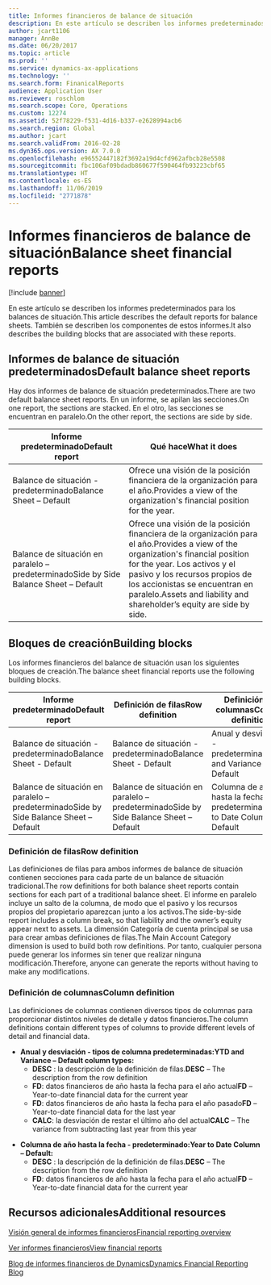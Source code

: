 ```yaml
---
title: Informes financieros de balance de situación
description: En este artículo se describen los informes predeterminados para los balances de situación. También se describen los componentes de estos informes.
author: jcart1106
manager: AnnBe
ms.date: 06/20/2017
ms.topic: article
ms.prod: ''
ms.service: dynamics-ax-applications
ms.technology: ''
ms.search.form: FinanicalReports
audience: Application User
ms.reviewer: roschlom
ms.search.scope: Core, Operations
ms.custom: 12274
ms.assetid: 52f78229-f531-4d16-b337-e2628994acb6
ms.search.region: Global
ms.author: jcart
ms.search.validFrom: 2016-02-28
ms.dyn365.ops.version: AX 7.0.0
ms.openlocfilehash: e96552447182f3692a19d4cfd962afbcb28e5508
ms.sourcegitcommit: fbc106af09bdadb860677f590464fb93223cbf65
ms.translationtype: HT
ms.contentlocale: es-ES
ms.lasthandoff: 11/06/2019
ms.locfileid: "2771878"
---
```

# <a name="balance-sheet-financial-reports"></a><span data-ttu-id="71ddf-104">Informes financieros de balance de situación</span><span class="sxs-lookup"><span data-stu-id="71ddf-104">Balance sheet financial reports</span></span>

[!include [banner](../includes/banner.md)]

<span data-ttu-id="71ddf-105">En este artículo se describen los informes predeterminados para los balances de situación.</span><span class="sxs-lookup"><span data-stu-id="71ddf-105">This article describes the default reports for balance sheets.</span></span> <span data-ttu-id="71ddf-106">También se describen los componentes de estos informes.</span><span class="sxs-lookup"><span data-stu-id="71ddf-106">It also describes the building blocks that are associated with these reports.</span></span> 

<a name="default-balance-sheet-reports"></a><span data-ttu-id="71ddf-107">Informes de balance de situación predeterminados</span><span class="sxs-lookup"><span data-stu-id="71ddf-107">Default balance sheet reports</span></span>
-----------------------------

<span data-ttu-id="71ddf-108">Hay dos informes de balance de situación predeterminados.</span><span class="sxs-lookup"><span data-stu-id="71ddf-108">There are two default balance sheet reports.</span></span> <span data-ttu-id="71ddf-109">En un informe, se apilan las secciones.</span><span class="sxs-lookup"><span data-stu-id="71ddf-109">On one report, the sections are stacked.</span></span> <span data-ttu-id="71ddf-110">En el otro, las secciones se encuentran en paralelo.</span><span class="sxs-lookup"><span data-stu-id="71ddf-110">On the other report, the sections are side by side.</span></span>

| <span data-ttu-id="71ddf-111">Informe predeterminado</span><span class="sxs-lookup"><span data-stu-id="71ddf-111">Default report</span></span>                       | <span data-ttu-id="71ddf-112">Qué hace</span><span class="sxs-lookup"><span data-stu-id="71ddf-112">What it does</span></span>                                                                                                                           |
|--------------------------------------|----------------------------------------------------------------------------------------------------------------------------------------|
| <span data-ttu-id="71ddf-113">Balance de situación - predeterminado</span><span class="sxs-lookup"><span data-stu-id="71ddf-113">Balance Sheet – Default</span></span>              | <span data-ttu-id="71ddf-114">Ofrece una visión de la posición financiera de la organización para el año.</span><span class="sxs-lookup"><span data-stu-id="71ddf-114">Provides a view of the organization's financial position for the year.</span></span>                                                                 |
| <span data-ttu-id="71ddf-115">Balance de situación en paralelo – predeterminado</span><span class="sxs-lookup"><span data-stu-id="71ddf-115">Side by Side Balance Sheet – Default</span></span> | <span data-ttu-id="71ddf-116">Ofrece una visión de la posición financiera de la organización para el año.</span><span class="sxs-lookup"><span data-stu-id="71ddf-116">Provides a view of the organization's financial position for the year.</span></span> <span data-ttu-id="71ddf-117">Los activos y el pasivo y los recursos propios de los accionistas se encuentran en paralelo.</span><span class="sxs-lookup"><span data-stu-id="71ddf-117">Assets and liability and shareholder’s equity are side by side.</span></span> |

## <a name="building-blocks"></a><span data-ttu-id="71ddf-118">Bloques de creación</span><span class="sxs-lookup"><span data-stu-id="71ddf-118">Building blocks</span></span>
<span data-ttu-id="71ddf-119">Los informes financieros del balance de situación usan los siguientes bloques de creación.</span><span class="sxs-lookup"><span data-stu-id="71ddf-119">The balance sheet financial reports use the following building blocks.</span></span>

| <span data-ttu-id="71ddf-120">Informe predeterminado</span><span class="sxs-lookup"><span data-stu-id="71ddf-120">Default report</span></span>                       | <span data-ttu-id="71ddf-121">Definición de filas</span><span class="sxs-lookup"><span data-stu-id="71ddf-121">Row definition</span></span>                       | <span data-ttu-id="71ddf-122">Definición de columnas</span><span class="sxs-lookup"><span data-stu-id="71ddf-122">Column definition</span></span>             |
|--------------------------------------|--------------------------------------|-------------------------------|
| <span data-ttu-id="71ddf-123">Balance de situación - predeterminado</span><span class="sxs-lookup"><span data-stu-id="71ddf-123">Balance Sheet - Default</span></span>              | <span data-ttu-id="71ddf-124">Balance de situación - predeterminado</span><span class="sxs-lookup"><span data-stu-id="71ddf-124">Balance Sheet - Default</span></span>              | <span data-ttu-id="71ddf-125">Anual y desviación - predeterminado</span><span class="sxs-lookup"><span data-stu-id="71ddf-125">YTD and Variance - Default</span></span>    |
| <span data-ttu-id="71ddf-126">Balance de situación en paralelo – predeterminado</span><span class="sxs-lookup"><span data-stu-id="71ddf-126">Side by Side Balance Sheet – Default</span></span> | <span data-ttu-id="71ddf-127">Balance de situación en paralelo – predeterminado</span><span class="sxs-lookup"><span data-stu-id="71ddf-127">Side by Side Balance Sheet – Default</span></span> | <span data-ttu-id="71ddf-128">Columna de año hasta la fecha - predeterminado</span><span class="sxs-lookup"><span data-stu-id="71ddf-128">Year to Date Column - Default</span></span> |

### <a name="row-definition"></a><span data-ttu-id="71ddf-129">Definición de filas</span><span class="sxs-lookup"><span data-stu-id="71ddf-129">Row definition</span></span>

<span data-ttu-id="71ddf-130">Las definiciones de filas para ambos informes de balance de situación contienen secciones para cada parte de un balance de situación tradicional.</span><span class="sxs-lookup"><span data-stu-id="71ddf-130">The row definitions for both balance sheet reports contain sections for each part of a traditional balance sheet.</span></span> <span data-ttu-id="71ddf-131">El informe en paralelo incluye un salto de la columna, de modo que el pasivo y los recursos propios del propietario aparezcan junto a los activos.</span><span class="sxs-lookup"><span data-stu-id="71ddf-131">The side-by-side report includes a column break, so that liability and the owner’s equity appear next to assets.</span></span> <span data-ttu-id="71ddf-132">La dimensión Categoría de cuenta principal se usa para crear ambas definiciones de filas.</span><span class="sxs-lookup"><span data-stu-id="71ddf-132">The Main Account Category dimension is used to build both row definitions.</span></span> <span data-ttu-id="71ddf-133">Por tanto, cualquier persona puede generar los informes sin tener que realizar ninguna modificación.</span><span class="sxs-lookup"><span data-stu-id="71ddf-133">Therefore, anyone can generate the reports without having to make any modifications.</span></span>

### <a name="column-definition"></a><span data-ttu-id="71ddf-134">Definición de columnas</span><span class="sxs-lookup"><span data-stu-id="71ddf-134">Column definition</span></span>

<span data-ttu-id="71ddf-135">Las definiciones de columnas contienen diversos tipos de columnas para proporcionar distintos niveles de detalle y datos financieros.</span><span class="sxs-lookup"><span data-stu-id="71ddf-135">The column definitions contain different types of columns to provide different levels of detail and financial data.</span></span>

-   <span data-ttu-id="71ddf-136">**Anual y desviación - tipos de columna predeterminadas:**</span><span class="sxs-lookup"><span data-stu-id="71ddf-136">**YTD and Variance – Default column types:**</span></span>
    -   <span data-ttu-id="71ddf-137">**DESC** : la descripción de la definición de filas.</span><span class="sxs-lookup"><span data-stu-id="71ddf-137">**DESC** – The description from the row definition</span></span>
    -   <span data-ttu-id="71ddf-138">**FD**: datos financieros de año hasta la fecha para el año actual</span><span class="sxs-lookup"><span data-stu-id="71ddf-138">**FD** – Year-to-date financial data for the current year</span></span>
    -   <span data-ttu-id="71ddf-139">**FD**: datos financieros de año hasta la fecha para el año pasado</span><span class="sxs-lookup"><span data-stu-id="71ddf-139">**FD** – Year-to-date financial data for the last year</span></span>
    -   <span data-ttu-id="71ddf-140">**CALC**: la desviación de restar el último año del actual</span><span class="sxs-lookup"><span data-stu-id="71ddf-140">**CALC** – The variance from subtracting last year from this year</span></span>

<!-- -->

-   <span data-ttu-id="71ddf-141">**Columna de año hasta la fecha - predeterminado:**</span><span class="sxs-lookup"><span data-stu-id="71ddf-141">**Year to Date Column – Default:**</span></span>
    -   <span data-ttu-id="71ddf-142">**DESC** : la descripción de la definición de filas.</span><span class="sxs-lookup"><span data-stu-id="71ddf-142">**DESC** – The description from the row definition</span></span>
    -   <span data-ttu-id="71ddf-143">**FD**: datos financieros de año hasta la fecha para el año actual</span><span class="sxs-lookup"><span data-stu-id="71ddf-143">**FD** – Year-to-date financial data for the current year</span></span>



<a name="additional-resources"></a><span data-ttu-id="71ddf-144">Recursos adicionales</span><span class="sxs-lookup"><span data-stu-id="71ddf-144">Additional resources</span></span>
--------

[<span data-ttu-id="71ddf-145">Visión general de informes financieros</span><span class="sxs-lookup"><span data-stu-id="71ddf-145">Financial reporting overview</span></span>](financial-reporting-getting-started.md)

[<span data-ttu-id="71ddf-146">Ver informes financieros</span><span class="sxs-lookup"><span data-stu-id="71ddf-146">View financial reports</span></span>](view-financial-reports.md)

[<span data-ttu-id="71ddf-147">Blog de informes financieros de Dynamics</span><span class="sxs-lookup"><span data-stu-id="71ddf-147">Dynamics Financial Reporting Blog</span></span>](https://blogs.msdn.com/b/dynamics_financial_reporting/)



